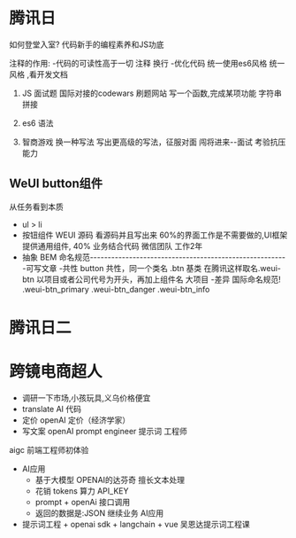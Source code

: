 # 腾讯日
如何登堂入室?
代码新手的编程素养和JS功底

注释的作用:
-代码的可读性高于一切
    注释 换行
-优化代码 
    统一使用es6风格 统一风格 ,看开发文档


1. JS 面试题
  国际对接的codewars
  刷题网站
  写一个函数,完成某项功能
  字符串拼接

2. es6 语法

3. 智商游戏
    换一种写法 写出更高级的写法，征服对面
    闯将进来--面试 考验抗压能力

## WeUI button组件
从任务看到本质
- ul > li
- 按钮组件 WEUI 源码 看源码并且写出来
    60%的界面工作是不需要做的,UI框架提供通用组件,
    40% 业务结合代码
    微信团队 工作2年
- 抽象 BEM 命名规范--------------------------------------------------------可写文章
    -共性
        button 共性，同一个类名 .btn 基类 在腾讯这样取名.weui-btn
        以项目或者公司代号为开头，再加上组件名 大项目
    -差异
        国际命名规范!
        .weui-btn_primary
        .weui-btn_danger
        .weui-btn_info

# 腾讯日二 
# 跨镜电商超人

- 调研一下市场,小孩玩具,义乌价格便宜 
- translate AI 代码
- 定价 openAI 定价（经济学家）
- 写文案 openAI prompt engineer 提示词 工程师

aigc 前端工程师初体验

- AI应用
    - 基于大模型 
        OPENAI的达芬奇 擅长文本处理 
    - 花销
        tokens 算力
        API_KEY
    - prompt + openAi 接口调用
    - 返回的数据是:JSON 继续业务
AI应用
- 提示词工程 + openai sdk + langchain + vue 吴恩达提示词工程课


